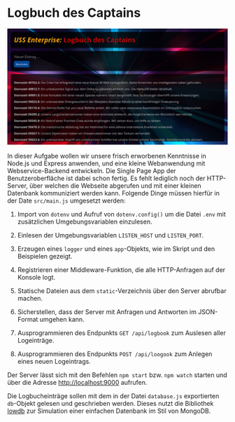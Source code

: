 Logbuch des Captains
====================

![Screenshot](screenshot.png)

In dieser Aufgabe wollen wir unsere frisch erworbenen Kenntnisse in Node.js und Express
anwenden, und eine kleine Webanwendung mit Webservice-Backend entwickeln. Die Single Page
App der Benutzeroberfläche ist dabei schon fertig. Es fehlt lediglich noch der HTTP-Server,
über welchen die Webseite abgerufen und mit einer kleinen Datenbank kommuniziert werden kann.
Folgende Dinge müssen hierfür in der Date `src/main.js` umgesetzt werden:

1. Import von `dotenv` und Aufruf von `dotenv.config()` um die Datei `.env` mit zusätzlichen
   Umgebungsvariablen einzulesen.

1. Einlesen der Umgebungsvariablen `LISTEN_HOST` und `LISTEN_PORT`.

1. Erzeugen eines `logger` und eines `app`-Objekts, wie im Skript und den Beispielen gezeigt.

1. Registrieren einer Middleware-Funktion, die alle HTTP-Anfragen auf der Konsole logt.

1. Statische Dateien aus dem `static`-Verzeichnis über den Server abrufbar machen.

1. Sicherstellen, dass der Server mit Anfragen und Antworten im JSON-Format umgehen kann.

1. Ausprogrammieren des Endpunkts `GET /api/logbook` zum Auslesen aller Logeinträge.

1. Ausprogrammieren des Endpunkts `POST /api/loogook` zum Anlegen eines neuen Logeintrags.

Der Server lässt sich mit den Befehlen `npm start` bzw. `npm watch` starten und über die
Adresse [http://localhost:9000](http://localhost:9000) aufrufen.

Die Logbucheinträge sollen mit dem in der Datei `database.js` exportierten `db`-Objekt
gelesen und geschrieben werden. Dieses nutzt die Bibliothek [lowdb](https://www.npmjs.com/package/lowdb)
zur Simulation einer einfachen Datenbank im Stil von MongoDB.